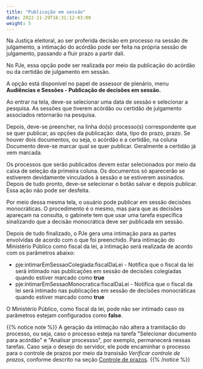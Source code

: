 ```yaml
---
title: "Publicação em sessão"
date: 2022-11-29T16:31:12-03:00
weight: 5
---
```


Na Justiça eleitoral, ao ser proferida decisão em processo na sessão de julgamento, a intimação do acórdão pode ser feita na própria sessão de julgamento, passando a fluir prazo a partir dali.

No PJe, essa opção pode ser realizada por meio da publicação do acórdão ou da certidão de julgamento em sessão.

A opção está disponível no papel de assessor de plenário, menu **Audiências e Sessões - Publicação de decisões em sessão.**

Ao entrar na tela, deve-se selecionar uma data de sessão e selecionar a pesquisa. As sessões que tiverem acórdão ou certidão de julgamento associados retornarão na pesquisa. 

Depois, deve-se preencher, na linha do(s) processo(s) correspondente que se quer publicar, as opções da publicação: data, tipo do prazo, prazo. Se houver dois documentos, ou seja, o acórdão e a certidão, na coluna Documento deve-se marcar qual se quer publicar. Geralmente a certidão já vem marcada.

Os processos que serão publicados devem estar selecionados por meio da caixa de seleção da primeira coluna. Os documentos só aparecerão se estiverem devidamente vinculados à sessão e se estiverem assinados. Depois de tudo pronto, deve-se selecionar o botão salvar e depois publicar. Essa ação não pode ser desfeita.

Por meio dessa mesma tela, o usuário pode publicar em sessão decisões monocráticas. O procedimento é o mesmo, mas para que as decisões apareçam na consulta, o gabinete tem que usar uma tarefa específica sinalizando que a decisão monocrática deve ser publicada em sessão.

Depois de tudo finalizado, o PJe gera uma intimação para as partes envolvidas de acordo com o que foi preenchido. Para intimação do Ministério Público como fiscal da lei, a intimação será realizada de acordo com os parâmetros abaixo:

+ pje:intimarEmSessaoColegiada:fiscalDaLei - Notifica que o fiscal da lei será intimado nas publicações em sessão de decisões colegiadas quando estiver marcado como **true**
+ pje:intimarEmSessaoMonocratica:fiscalDaLei - Notifica que o fiscal da lei será intimado nas publicações em sessão de decisões monocráticas quando estiver marcado como **true**

O Ministério Público, como fiscal da lei, pode não ser intimado caso os parâmetros estejam configurados como **false**.

{{% notice note %}}
A geração da intimação não altera a tramitação do processo, ou seja, caso o processo esteja na tarefa "Selecionar documento para acórdão" e "Analisar processso", por exemplo, permanecerá nessas tarefas. Caso seja o desejo do servidor, ele pode encaminhar o processo para o controle de prazos por meio da transisão *Verificar controle de prazos*, conforme descrito na seção [Controle de prazos](/prazos/tarefas/).
{{% /notice %}}

